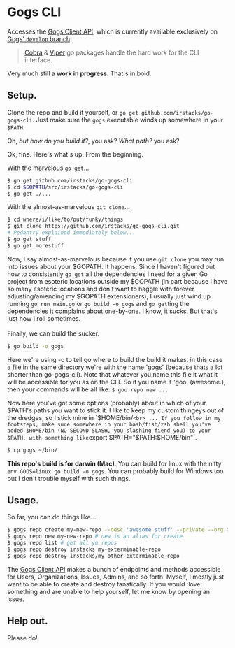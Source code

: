 # Gogs CLI
Accesses the [Gogs Client API](https://github.com/gogits/go-gogs-client), which is currently available exclusively on [Gogs' `develop` branch](https://github.com/gogits/gogs/tree/develop).

> [Cobra](https://github.com/spf13/cobra) & [Viper](https://github.com/spf13/viper) go packages handle the hard work for the CLI interface.

Very much still a __work in progress__. That's in bold. 

## Setup.
Clone the repo and build it yourself, or `go get github.com/irstacks/go-gogs-cli`. Just make sure the `gogs` executable winds up somewhere in your `$PATH`.

Oh, _but how do you build it?_, you ask? _What path?_ you ask? 

Ok, fine. Here's what's up. From the beginning. 

With the marvelous `go get`...
```bash
$ go get github.com/irstacks/go-gogs-cli
$ cd $GOPATH/src/irstacks/go-gogs-cli
$ go get ./...
```

With the almost-as-marvelous `git clone`...
```bash
$ cd where/i/like/to/put/funky/things
$ git clone https://github.com/irstacks/go-gogs-cli.git
# Pedantry explained immediately below...
$ go get stuff
$ go get morestuff
```
Now, I say almost-as-marvelous because if you use `git clone` you may run into issues about your $GOPATH. It happens. Since I haven't figured out how to consistently `go get` all the dependencies I need for a given Go project from esoteric locations outside my $GOPATH (in part because I have so many esoteric locations and don't want to haggle with forever adjusting/amending my $GOPATH extensioners), I usually just wind up running `go run main.go` or `go build -o gogs` and `go get`ting the dependencies it complains about one-by-one. I know, it sucks. But that's just how I roll sometimes. 
<br>
<br>
Finally, we can build the sucker.
```bash
$ go build -o gogs
```
Here we're using -o to tell go where to build the build it makes, in this case a file in the same directory we're with the name 'gogs' (because thats a lot shorter than go-gogs-cli). Note that whatever you name this file it what it will be accessible for you as on the CLI. So if you name it 'goo' (awesome.), then your commands will be all like: `$ goo repo new ...` 

Now here you've got some options (probably) about in which of your $PATH's paths you want to stick it. I like to keep my custom thingeys out of the dredges, so I stick mine in `$HOME/bin/`
<br>
... If you follow in my footsteps, make sure somewhere in your bash/fish/zsh shell you've added $HOME/bin (NO SECOND SLASH, you slashing fiend you) to your $PATH, with something like `export $PATH="$PATH:$HOME/bin"`.
```bash
$ cp gogs ~/bin/
```

__This repo's build is for darwin (Mac)__. You can build for linux with the nifty `env GOOS=linux go build -o gogs`. You can probably build for Windows too but I don't trouble myself with such things.

## Usage.
So far, you can do things like...
```bash
$ gogs repo create my-new-repo --desc 'awesome stuff' --private --org GophersGophering # optional flag [-n|--name] if you want to be very particular
$ gogs repo new my-new-repo # new is an alias for create
$ gogs repo list # get all yo repos
$ gogs repo destroy irstacks my-exterminable-repo
$ gogs repo destroy irstacks/my-other-exterminable-repo
```

The [Gogs Client API](https://github.com/gogits/go-gogs-client) makes a bunch of endpoints and methods accessible for Users, Organizations, Issues, Admins, and so forth. Myself, I mostly just want to be able to create and destroy fanatically. If you would :love: something and are unable to help yourself, let me know by opening an issue. 

## Help out.
Please do!
